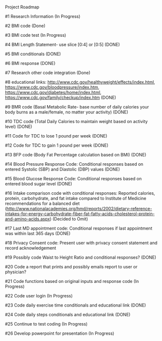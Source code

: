 Project Roadmap

#1 Research Information (In Progress)

#2 BMI code (Done)

#3 BMI code test (In Progress)

#4 BMI Length Statement- use slice [0:4] or [0:5] (DONE)

#5 BMI conditionals (DONE)

#6 BMI response (DONE)

#7 Research other code integration (Done)

#8 educational links: http://www.cdc.gov/healthyweight/effects/index.html, https://www.cdc.gov/bloodpressure/index.htm, https://www.cdc.gov/diabetes/home/index.html, https://www.cdc.gov/family/checkup/index.htm (DONE)

#9 BMR code (Basal Metabolic Rate- base number of daily calories your body burns as a male/female, no matter your activity) (DONE)

#10 TDC code (Total Daily Calories to maintain weight based on activity level) (DONE)

#11 Code for TDC to lose 1 pound per week (DONE)

#12 Code for TDC to gain 1 pound per week (DONE)

#13 BFP code (Body Fat Percentage calculation based on BMI) (DONE)

#14 Blood Pressure Response Code: Conditional responses based on entered Systolic (SBP) and Diastolic (DBP) values (DONE)

#15 Blood Glucose Response Code: Conditional responses based on entered blood sugar level (DONE)

#16 Intake comparison code with conditional responses: Reported calories, protein, carbohydrate, and fat intake compared to Institute of Medicine recommendations for a balanced diet (http://www.nationalacademies.org/hmd/reports/2002/dietary-reference-intakes-for-energy-carbohydrate-fiber-fat-fatty-acids-cholesterol-protein-and-amino-acids.aspx) (Decided to Omit)

#17 Last MD appointment code: Conditional responses if last appointment was within last 365 days (DONE)

#18 Privacy Consent code: Present user with privacy consent statement and record acknowledgement

#19 Possibly code Waist to Height Ratio and conditional responses? (DONE)

#20 Code a report that prints and possibly emails report to user or physician?

#21 Code functions based on original inputs and response code (In Progress)

#22 Code user login (In Progress)

#23 Code daily exercise time conditionals and educational link (DONE)

#24 Code daily steps conditionals and educational link (DONE)

#25 Continue to test coding (In Progress)

#26 Develop powerpoint for presentation (In Progress)
